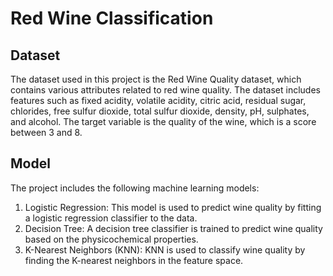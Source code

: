 # Red Wine Classification
## Dataset
The dataset used in this project is the Red Wine Quality dataset, which contains various attributes related to red wine quality. The dataset includes features such as fixed acidity, volatile acidity, citric acid, residual sugar, chlorides, free sulfur dioxide, total sulfur dioxide, density, pH, sulphates, and alcohol. The target variable is the quality of the wine, which is a score between 3 and 8.

## Model
The project includes the following machine learning models:
1. Logistic Regression: This model is used to predict wine quality by fitting a logistic regression classifier to the data.
2. Decision Tree: A decision tree classifier is trained to predict wine quality based on the physicochemical properties.
3. K-Nearest Neighbors (KNN): KNN is used to classify wine quality by finding the K-nearest neighbors in the feature space.
